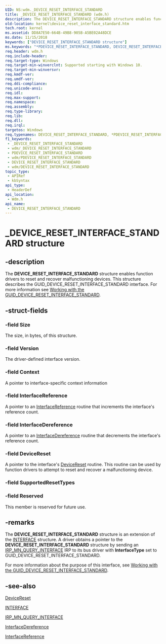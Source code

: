 ```yaml
---
UID: NS:wdm._DEVICE_RESET_INTERFACE_STANDARD
title: _DEVICE_RESET_INTERFACE_STANDARD (wdm.h)
description: The DEVICE_RESET_INTERFACE_STANDARD structure enables function drivers to reset and recover malfunctioning devices. This structure describes the GUID_DEVICE_RESET_INTERFACE_STANDARD interface.
old-location: kernel\device_reset_interface_standard.htm
tech.root: kernel
ms.assetid: DD8A7E50-664B-49B8-905B-A5BE02A48DCE
ms.date: 11/15/2018
keywords: ["DEVICE_RESET_INTERFACE_STANDARD structure"]
ms.keywords: "*PDEVICE_RESET_INTERFACE_STANDARD, DEVICE_RESET_INTERFACE_STANDARD, DEVICE_RESET_INTERFACE_STANDARD structure [Kernel-Mode Driver Architecture], PDEVICE_RESET_INTERFACE_STANDARD, PDEVICE_RESET_INTERFACE_STANDARD structure pointer [Kernel-Mode Driver Architecture], _DEVICE_RESET_INTERFACE_STANDARD, kernel.device_reset_interface_standard, wdm/DEVICE_RESET_INTERFACE_STANDARD, wdm/PDEVICE_RESET_INTERFACE_STANDARD"
req.header: wdm.h
req.include-header: 
req.target-type: Windows
req.target-min-winverclnt: Supported starting with Windows 10.
req.target-min-winversvr: 
req.kmdf-ver: 
req.umdf-ver: 
req.ddi-compliance: 
req.unicode-ansi: 
req.idl: 
req.max-support: 
req.namespace: 
req.assembly: 
req.type-library: 
req.lib: 
req.dll: 
req.irql: 
targetos: Windows
req.typenames: DEVICE_RESET_INTERFACE_STANDARD, *PDEVICE_RESET_INTERFACE_STANDARD
f1_keywords:
 - _DEVICE_RESET_INTERFACE_STANDARD
 - wdm/_DEVICE_RESET_INTERFACE_STANDARD
 - PDEVICE_RESET_INTERFACE_STANDARD
 - wdm/PDEVICE_RESET_INTERFACE_STANDARD
 - DEVICE_RESET_INTERFACE_STANDARD
 - wdm/DEVICE_RESET_INTERFACE_STANDARD
topic_type:
 - APIRef
 - kbSyntax
api_type:
 - HeaderDef
api_location:
 - Wdm.h
api_name:
 - DEVICE_RESET_INTERFACE_STANDARD
---
```


# _DEVICE_RESET_INTERFACE_STANDARD structure


## -description

The <b>DEVICE_RESET_INTERFACE_STANDARD</b> structure enables function drivers to reset and recover malfunctioning devices. This structure describes the GUID_DEVICE_RESET_INTERFACE_STANDARD 
interface. For more information see [Working with the GUID_DEVICE_RESET_INTERFACE_STANDARD](/windows-hardware/drivers/kernel/working-with-guid-device-reset-interface-standard).

## -struct-fields

### -field Size

The size, in bytes, of this structure.

### -field Version

The driver-defined interface version.

### -field Context

A pointer to interface-specific context information

### -field InterfaceReference

A pointer to an <a href="/windows-hardware/drivers/ddi/wdm/nc-wdm-pinterface_reference">InterfaceReference</a> routine that increments the interface's reference count.

### -field InterfaceDereference

A pointer to an <a href="/windows-hardware/drivers/ddi/wdm/nc-wdm-pinterface_dereference">InterfaceDereference</a> routine that decrements the interface's reference count.

### -field DeviceReset

A pointer to the interface's <a href="/windows-hardware/drivers/ddi/wdm/nc-wdm-pdevice_reset_handler">DeviceReset</a> routine. This routine can be used by function drivers to attempt to reset and recover a malfunctioning device.

### -field SupportedResetTypes

### -field Reserved

This member is reserved for future use.

## -remarks

The <b>DEVICE_RESET_INTERFACE_STANDARD</b> structure is an extension of the <a href="/windows-hardware/drivers/ddi/wdm/ns-wdm-_interface">INTERFACE</a> structure. A driver obtains a pointer to the <b>DEVICE_RESET_INTERFACE_STANDARD</b> structure by sending an <a href="/windows-hardware/drivers/kernel/irp-mn-query-interface">IRP_MN_QUERY_INTERFACE</a> IRP to its bus driver with <b>InterfaceType</b> set to GUID_DEVICE_RESET_INTERFACE_STANDARD.

For more information about the purpose of this interface, see [Working with the GUID_DEVICE_RESET_INTERFACE_STANDARD](/windows-hardware/drivers/kernel/working-with-guid-device-reset-interface-standard).

## -see-also

<a href="/windows-hardware/drivers/ddi/wdm/nc-wdm-pdevice_reset_handler">DeviceReset</a>



<a href="/windows-hardware/drivers/ddi/wdm/ns-wdm-_interface">INTERFACE</a>



<a href="/windows-hardware/drivers/kernel/irp-mn-query-interface">IRP_MN_QUERY_INTERFACE</a>



<a href="/windows-hardware/drivers/ddi/wdm/nc-wdm-pinterface_dereference">InterfaceDereference</a>



<a href="/windows-hardware/drivers/ddi/wdm/nc-wdm-pinterface_reference">InterfaceReference</a>